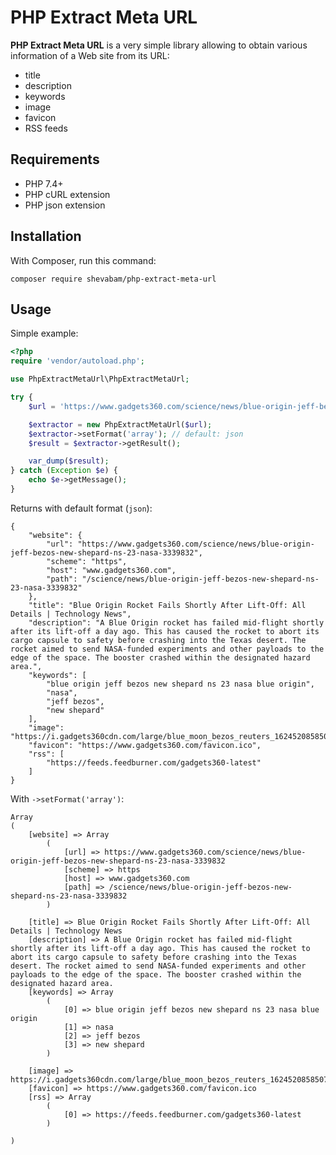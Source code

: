 
# PHP Extract Meta URL

**PHP Extract Meta URL** is a very simple library allowing to obtain various information of a Web site from its URL:

* title
* description
* keywords
* image
* favicon
* RSS feeds


## Requirements

* PHP 7.4+
* PHP cURL extension
* PHP json extension


## Installation

With Composer, run this command:

    composer require shevabam/php-extract-meta-url


## Usage

Simple example:

```php
<?php
require 'vendor/autoload.php';

use PhpExtractMetaUrl\PhpExtractMetaUrl;

try {
    $url = 'https://www.gadgets360.com/science/news/blue-origin-jeff-bezos-new-shepard-ns-23-nasa-3339832';

    $extractor = new PhpExtractMetaUrl($url);
    $extractor->setFormat('array'); // default: json
    $result = $extractor->getResult();

    var_dump($result);
} catch (Exception $e) {
    echo $e->getMessage();
}
```

Returns with default format (`json`):

```
{
    "website": {
        "url": "https://www.gadgets360.com/science/news/blue-origin-jeff-bezos-new-shepard-ns-23-nasa-3339832",
        "scheme": "https",
        "host": "www.gadgets360.com",
        "path": "/science/news/blue-origin-jeff-bezos-new-shepard-ns-23-nasa-3339832"
    },
    "title": "Blue Origin Rocket Fails Shortly After Lift-Off: All Details | Technology News",
    "description": "A Blue Origin rocket has failed mid-flight shortly after its lift-off a day ago. This has caused the rocket to abort its cargo capsule to safety before crashing into the Texas desert. The rocket aimed to send NASA-funded experiments and other payloads to the edge of the space. The booster crashed within the designated hazard area.",
    "keywords": [
        "blue origin jeff bezos new shepard ns 23 nasa blue origin",
        "nasa",
        "jeff bezos",
        "new shepard"
    ],
    "image": "https://i.gadgets360cdn.com/large/blue_moon_bezos_reuters_1624520858507.jpg",
    "favicon": "https://www.gadgets360.com/favicon.ico",
    "rss": [
        "https://feeds.feedburner.com/gadgets360-latest"
    ]
}
```

With `->setFormat('array')`:

```
Array
(
    [website] => Array
        (
            [url] => https://www.gadgets360.com/science/news/blue-origin-jeff-bezos-new-shepard-ns-23-nasa-3339832
            [scheme] => https
            [host] => www.gadgets360.com
            [path] => /science/news/blue-origin-jeff-bezos-new-shepard-ns-23-nasa-3339832
        )

    [title] => Blue Origin Rocket Fails Shortly After Lift-Off: All Details | Technology News
    [description] => A Blue Origin rocket has failed mid-flight shortly after its lift-off a day ago. This has caused the rocket to abort its cargo capsule to safety before crashing into the Texas desert. The rocket aimed to send NASA-funded experiments and other payloads to the edge of the space. The booster crashed within the designated hazard area.
    [keywords] => Array
        (
            [0] => blue origin jeff bezos new shepard ns 23 nasa blue origin
            [1] => nasa
            [2] => jeff bezos
            [3] => new shepard
        )

    [image] => https://i.gadgets360cdn.com/large/blue_moon_bezos_reuters_1624520858507.jpg
    [favicon] => https://www.gadgets360.com/favicon.ico
    [rss] => Array
        (
            [0] => https://feeds.feedburner.com/gadgets360-latest
        )

)
```